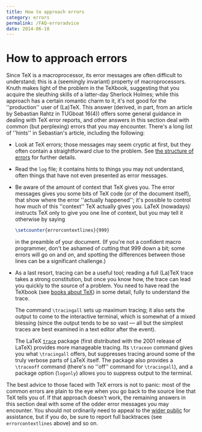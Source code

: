 ```yaml
---
title: How to approach errors
category: errors
permalink: /FAQ-erroradvice
date: 2014-06-10
---
```


# How to approach errors

Since TeX is a macroprocessor, its error messages are often
difficult to understand; this is a (seemingly invariant) property of
macroprocessors.  Knuth makes light of the problem in the TeXbook,
suggesting that you acquire the sleuthing skills of a latter-day
Sherlock Holmes; while this approach has a certain romantic charm to
it, it's not good for the ''production'' user of (La)TeX.  This
answer (derived, in part, from an article by Sebastian Rahtz in
TUGboat 16(4)) offers some general guidance in dealing with TeX
error reports, and other answers in this section deal with common (but
perplexing) errors that you may encounter.  There's a long list of
''hints'' in Sebastian's article, including the following:
  

-  Look at TeX errors; those messages may seem cryptic at first,
    but they often contain a straightforward clue to the problem.  See
    [the structure of errors](FAQ-errstruct) for further
    details. 
-  Read the `log` file; it contains hints to things you may
    not understand, often things that have not even presented as error
    messages.
-  Be aware of the amount of context that TeX gives you.  The
    error messages gives you some bits of TeX code (or of the
    document itself), that show where the error ''actually happened'';
    it's possible to control how much of this ''context'' TeX actually
    gives you.  LaTeX (nowadays) instructs TeX only to give you
    one line of context, but you may tell it otherwise by saying
    ```latex
    \setcounter{errorcontextlines}{999}
    ```
    in the preamble of your document.  (If you're not a confident macro
    programmer, don't be ashamed of cutting that 999 down a bit; some
    errors will go on and _on_, and spotting the differences
    between those lines can be a significant challenge.)
-  As a last resort, tracing can be a useful tool; reading a full
    (La)TeX trace takes a strong constitution, but once you know how,
    the trace can lead you quickly to the source of a problem.  You need
    to have read the TeXbook (see
    [books about TeX](FAQ-tex-books)) in some detail, fully
    to understand the trace.
  

    The command `\tracingall` sets up maximum tracing; it also sets
    the output to come to the interactive terminal, which is somewhat of
    a mixed blessing (since the output tends to be so vast&nbsp;&mdash; all but
    the simplest traces are best examined in a text editor after the event).
  

    The LaTeX [`trace`](https://ctan.org/pkg/trace) package (first distributed with the
    2001 release of LaTeX) provides more manageable tracing.  Its
    `\traceon` command gives you what `\tracingall` offers, but
    suppresses tracing around some of the truly verbose parts of
    LaTeX itself.  The package also provides a `\traceoff`
    command (there's no ''off'' command for `\tracingall`), and a
    package option (`logonly`) allows you to suppress output to the
    terminal.

The best advice to those faced with TeX errors is not to panic:
most of the common errors are plain to the eye when you go back to the
source line that TeX tells you of.  If that approach doesn't work,
the remaining answers in this section deal with some of the odder
error messages you may encounter.  You should not ordinarily need to
appeal to the [wider public](FAQ-gethelp)
for assistance, but if you do, be sure to
report full backtraces (see `errorcontextlines` above) and so on.

